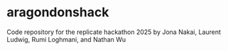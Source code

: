 # aragondonshack
Code repository for the replicate hackathon 2025 by Jona Nakai, Laurent Ludwig, Rumi Loghmani, and Nathan Wu
